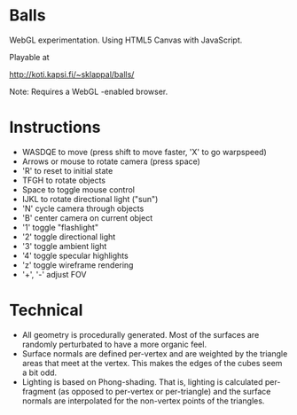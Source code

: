 Balls
===========

WebGL experimentation. Using HTML5 Canvas with JavaScript. 

Playable at

http://koti.kapsi.fi/~sklappal/balls/

Note: Requires a WebGL -enabled browser.

Instructions
============

- WASDQE to move (press shift to move faster, 'X' to go warpspeed)
- Arrows or mouse to rotate camera (press space)
- 'R' to reset to initial state
- TFGH to rotate objects
- Space to toggle mouse control
- IJKL to rotate directional light ("sun")
- 'N' cycle camera through objects
- 'B' center camera on current object 
- '1' toggle "flashlight"
- '2' toggle directional light
- '3' toggle ambient light
- '4' toggle specular highlights
- 'z' toggle wireframe rendering
- '+', '-' adjust FOV


Technical
============

- All geometry is procedurally generated. Most of the surfaces are randomly perturbated to have a more organic feel. 
- Surface normals are defined per-vertex and are weighted by the triangle areas that meet at the vertex. This makes the edges of the cubes seem a bit odd.
- Lighting is based on Phong-shading. That is, lighting is calculated per-fragment (as opposed to per-vertex or per-triangle) and the surface normals are interpolated for the non-vertex points of the triangles. 
 
